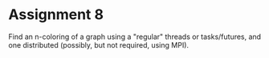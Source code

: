 # Assignment 8
 Find an n-coloring of a graph using a "regular" threads or tasks/futures, and one distributed (possibly, but not required, using MPI).

